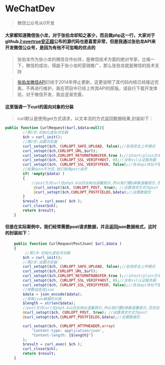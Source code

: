 # WeChatDev
>微信公众号从0开发

#### 大家都知道微信张小龙，对于张伯龙却知之甚少，而且做php这一行，大家对于github上[overtrue安正超](https://github.com/overtrue)公布的源代码也是喜爱非常，但是我通过张伯龙API来开发微信公众号，是因为有他不可忽略的优点的

>张伯龙作为张小龙的微信合作伙伴，是微信技术方面的绝对专家，比喻一下，微信的成功，得益于张小龙的营销推广，那么张伯龙就是微信的技术支持

>[张伯龙微信API](http://zblwxapi.duapp.com)已经于2014年停止更新，这更说明了其代码内核已经接近完美，不再进行维护。我在项目中已经上传其API的原版，请自行下载开发体验，对于微信开发，我会逐渐完善。

#### 这里强调一下curl的面向对象的分装
>curl默认是使用get方式请求，以文本流的方式返回数据结果,封装如下：
```php
public function CurlRequest($url,$data=null){
        //第1步:初始化虚拟浏览器
        $ch = curl_init();
        //第2步:设置浏览器
        curl_setopt($ch, CURLOPT_SAFE_UPLOAD, false);//启用安全上传模式
        curl_setopt($ch,CURLOPT_URL,$url);
        curl_setopt($ch,CURLOPT_RETURNTRANSFER,true );//以text/plain文本流返回
        curl_setopt($ch, CURLOPT_SSL_VERIFYHOST, 0);//没有ssl认证服务器
        curl_setopt($ch, CURLOPT_SSL_VERIFYPEER, false);//告诉api地址不要去找ssl证书
        //如果data不为空,我们就用post请求
        if( !empty($data) )
        {
            //post方式curl在php5.6以后会抛出温馨提示,所以我们要@屏蔽温馨提示,否则会影响返回结构
             @curl_setopt($ch, CURLOPT_POST, true); //设置请求方式为post
             @curl_setopt($ch,CURLOPT_POSTFIELDS,$data);//设置数据包
        }
        $result = curl_exec( $ch );
        curl_close($ch);
        return $result;
	}
```

#### 但是在实际案例中，我们经常需要post请求数据，并且返回json数据格式，这时的封装如下：
```php
    public function CurlRequestPostJson( $url,$data )
    {
         //第1步:初始化虚拟浏览器
        $ch = curl_init();
        //第2步:设置浏览器
        curl_setopt($ch, CURLOPT_SAFE_UPLOAD, false);//启用安全上传模式
        curl_setopt($ch,CURLOPT_URL,$url);
        curl_setopt($ch,CURLOPT_RETURNTRANSFER,true );//以text/plain文本流返回
        curl_setopt($ch, CURLOPT_SSL_VERIFYHOST, 0);//没有ssl认证服务器
        curl_setopt($ch, CURLOPT_SSL_VERIFYPEER, false);//告诉api地址不要去找ssl证书
        //把数组变成json
        $data = json_encode($data);
        //获取json数据的长度
        $length = strlen($data);
        //post方式curl在php5.6以后会抛出温馨提示,所以我们要@屏蔽温馨提示,否则会影响返回结构
        @curl_setopt($ch, CURLOPT_POST, true); //设置请求方式为post
        @curl_setopt($ch,CURLOPT_POSTFIELDS,$data);//设置数据包

        curl_setopt($ch, CURLOPT_HTTPHEADER,array(
            'Content-type: application/json',
            "Content-length: {$length}")
        );
        $result = curl_exec( $ch );
        curl_close($ch);
        return $result;
    }
```